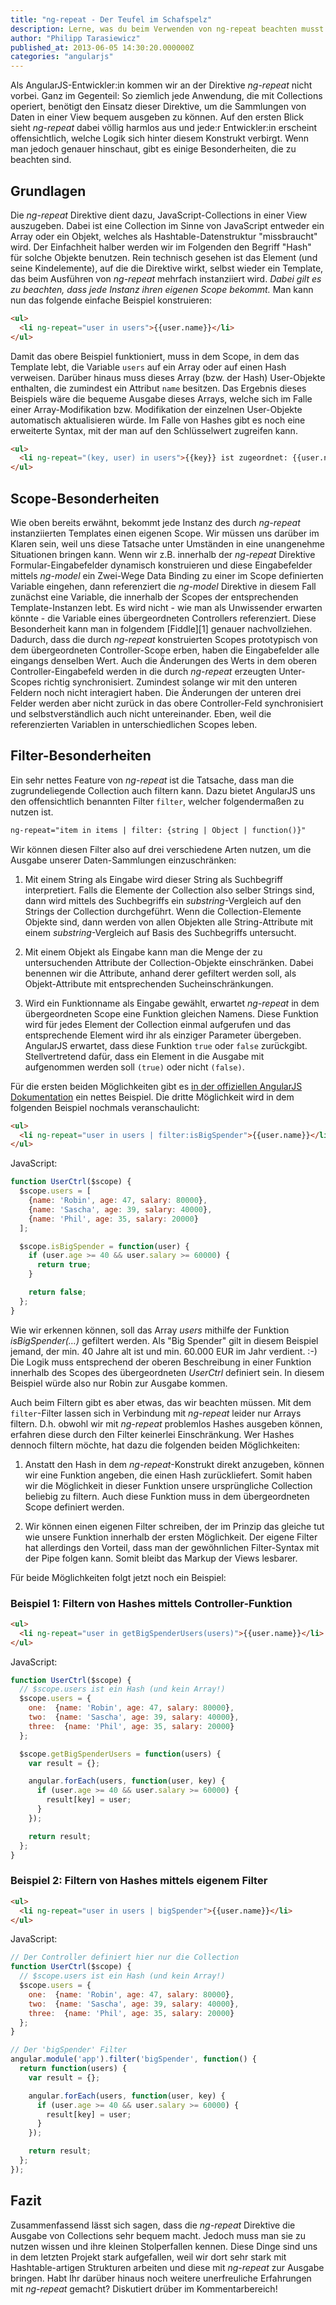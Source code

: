 ```yaml
---
title: "ng-repeat - Der Teufel im Schafspelz"
description: Lerne, was du beim Verwenden von ng-repeat beachten musst. Insbesondere, wenn du Objekte übergibst.
author: "Philipp Tarasiewicz"
published_at: 2013-06-05 14:30:20.000000Z
categories: "angularjs"
---
```


Als AngularJS-Entwickler:in kommen wir an der Direktive *ng-repeat* nicht vorbei. Ganz im Gegenteil: So ziemlich jede Anwendung, die mit Collections operiert, benötigt den Einsatz dieser Direktive, um die Sammlungen von Daten in einer View bequem ausgeben zu können. Auf den ersten Blick sieht *ng-repeat* dabei völlig harmlos aus und jede:r Entwickler:in erscheint offensichtlich, welche Logik sich hinter diesem Konstrukt verbirgt. Wenn man jedoch genauer hinschaut, gibt es einige Besonderheiten, die zu beachten sind.

## Grundlagen

Die *ng-repeat* Direktive dient dazu, JavaScript-Collections in einer View auszugeben. Dabei ist eine Collection im Sinne von JavaScript entweder ein Array oder ein Objekt, welches als Hashtable-Datenstruktur "missbraucht" wird. Der Einfachheit halber werden wir im Folgenden den Begriff "Hash" für solche Objekte benutzen. Rein technisch gesehen ist das Element (und seine Kindelemente), auf die die Direktive wirkt, selbst wieder ein Template, das beim Ausführen von *ng-repeat* mehrfach instanziiert wird. *Dabei gilt es zu beachten, dass jede Instanz ihren eigenen Scope bekommt.* Man kann nun das folgende einfache Beispiel konstruieren:

```html
<ul>
  <li ng-repeat="user in users">{{user.name}}</li>
</ul>
```


Damit das obere Beispiel funktioniert, muss in dem Scope, in dem das Template lebt, die Variable `users` auf ein Array oder auf einen Hash verweisen. Darüber hinaus muss dieses Array (bzw. der Hash) User-Objekte enthalten, die zumindest ein Attribut `name` besitzen. Das Ergebnis dieses Beispiels wäre die bequeme Ausgabe dieses Arrays, welche sich im Falle einer Array-Modifikation bzw. Modifikation der einzelnen User-Objekte automatisch aktualisieren würde. Im Falle von Hashes gibt es noch eine erweiterte Syntax, mit der man auf den Schlüsselwert zugreifen kann.

```html
<ul>
  <li ng-repeat="(key, user) in users">{{key}} ist zugeordnet: {{user.name}}</li>
</ul>
```


## Scope-Besonderheiten

Wie oben bereits erwähnt, bekommt jede Instanz des durch *ng-repeat* instanziierten Templates einen eigenen Scope. Wir müssen uns darüber im Klaren sein, weil uns diese Tatsache unter Umständen in eine unangenehme Situationen bringen kann. Wenn wir z.B. innerhalb der *ng-repeat* Direktive Formular-Eingabefelder dynamisch konstruieren und diese Eingabefelder mittels *ng-model* ein Zwei-Wege Data Binding zu einer im Scope definierten Variable eingehen, dann referenziert die *ng-model* Direktive in diesem Fall zunächst eine Variable, die innerhalb der Scopes der entsprechenden Template-Instanzen lebt. Es wird nicht - wie man als Unwissender erwarten könnte - die Variable eines übergeordneten Controllers referenziert. Diese Besonderheit kann man in folgendem \[Fiddle\]\[1\] genauer nachvollziehen. Dadurch, dass die durch *ng-repeat* konstruierten Scopes prototypisch von dem übergeordneten Controller-Scope erben, haben die Eingabefelder alle eingangs denselben Wert. Auch die Änderungen des Werts in dem oberen Controller-Eingabefeld werden in die durch *ng-repeat* erzeugten Unter-Scopes richtig synchronisiert. Zumindest solange wir mit den unteren Feldern noch nicht interagiert haben. Die Änderungen der unteren drei Felder werden aber nicht zurück in das obere Controller-Feld synchronisiert und selbstverständlich auch nicht untereinander. Eben, weil die referenzierten Variablen in unterschiedlichen Scopes leben.

## Filter-Besonderheiten

Ein sehr nettes Feature von *ng-repeat* ist die Tatsache, dass man die zugrundeliegende Collection auch filtern kann. Dazu bietet AngularJS uns den offensichtlich benannten Filter `filter`, welcher folgendermaßen zu nutzen ist.

```html
ng-repeat="item in items | filter: {string | Object | function()}"
```


Wir können diesen Filter also auf drei verschiedene Arten nutzen, um die Ausgabe unserer Daten-Sammlungen einzuschränken:

1.  Mit einem String als Eingabe wird dieser String als Suchbegriff interpretiert. Falls die Elemente der Collection also selber Strings sind, dann wird mittels des Suchbegriffs ein *substring*-Vergleich auf den Strings der Collection durchgeführt. Wenn die Collection-Elemente Objekte sind, dann werden von allen Objekten alle String-Attribute mit einem *substring*-Vergleich auf Basis des Suchbegriffs untersucht.

2.  Mit einem Objekt als Eingabe kann man die Menge der zu untersuchenden Attribute der Collection-Objekte einschränken. Dabei benennen wir die Attribute, anhand derer gefiltert werden soll, als Objekt-Attribute mit entsprechenden Sucheinschränkungen.

3.  Wird ein Funktionname als Eingabe gewählt, erwartet *ng-repeat* in dem übergeordneten Scope eine Funktion gleichen Namens. Diese Funktion wird für jedes Element der Collection einmal aufgerufen und das entsprechende Element wird ihr als einziger Parameter übergeben. AngularJS erwartet, dass diese Funktion `true` oder `false` zurückgibt. Stellvertretend dafür, dass ein Element in die Ausgabe mit aufgenommen werden soll `(true)` oder nicht `(false)`.

Für die ersten beiden Möglichkeiten gibt es [in der offiziellen AngularJS Dokumentation](http://docs.angularjs.org/api/ng.filter:filter) ein nettes Beispiel. Die dritte Möglichkeit wird in dem folgenden Beispiel nochmals veranschaulicht:

```html
<ul>
  <li ng-repeat="user in users | filter:isBigSpender">{{user.name}}</li>
</ul>
```


JavaScript:

```javascript
function UserCtrl($scope) {
  $scope.users = [
    {name: 'Robin', age: 47, salary: 80000},
    {name: 'Sascha', age: 39, salary: 40000},
    {name: 'Phil', age: 35, salary: 20000}
  ];

  $scope.isBigSpender = function(user) {
    if (user.age >= 40 && user.salary >= 60000) {
      return true;
    }

    return false;
  };
}
```


Wie wir erkennen können, soll das Array *users* mithilfe der Funktion *isBigSpender(…)* gefiltert werden. Als "Big Spender" gilt in diesem Beispiel jemand, der min. 40 Jahre alt ist und min. 60.000 EUR im Jahr verdient. :-) Die Logik muss entsprechend der oberen Beschreibung in einer Funktion innerhalb des Scopes des übergeordneten *UserCtrl* definiert sein. In diesem Beispiel würde also nur Robin zur Ausgabe kommen.

Auch beim Filtern gibt es aber etwas, das wir beachten müssen. Mit dem `filter`-Filter lassen sich in Verbindung mit *ng-repeat* leider nur Arrays filtern. D.h. obwohl wir mit *ng-repeat* problemlos Hashes ausgeben können, erfahren diese durch den Filter keinerlei Einschränkung. Wer Hashes dennoch filtern möchte, hat dazu die folgenden beiden Möglichkeiten:

1.  Anstatt den Hash in dem *ng-repeat*-Konstrukt direkt anzugeben, können wir eine Funktion angeben, die einen Hash zurückliefert. Somit haben wir die Möglichkeit in dieser Funktion unsere ursprüngliche Collection beliebig zu filtern. Auch diese Funktion muss in dem übergeordneten Scope definiert werden.

2.  Wir können einen eigenen Filter schreiben, der im Prinzip das gleiche tut wie unsere Funktion innerhalb der ersten Möglichkeit. Der eigene Filter hat allerdings den Vorteil, dass man der gewöhnlichen Filter-Syntax mit der Pipe folgen kann. Somit bleibt das Markup der Views lesbarer.

Für beide Möglichkeiten folgt jetzt noch ein Beispiel:

### Beispiel 1: Filtern von Hashes mittels Controller-Funktion

```html
<ul>
  <li ng-repeat="user in getBigSpenderUsers(users)">{{user.name}}</li>
</ul>
```


JavaScript:

```javascript
function UserCtrl($scope) {
  // $scope.users ist ein Hash (und kein Array!)
  $scope.users = {
    one:  {name: 'Robin', age: 47, salary: 80000},
    two:  {name: 'Sascha', age: 39, salary: 40000},
    three:  {name: 'Phil', age: 35, salary: 20000}
  };

  $scope.getBigSpenderUsers = function(users) {
    var result = {};

    angular.forEach(users, function(user, key) {
      if (user.age >= 40 && user.salary >= 60000) {
        result[key] = user;
      }
    });

    return result;
  };
}
```


### Beispiel 2: Filtern von Hashes mittels eigenem Filter

```html
<ul>
  <li ng-repeat="user in users | bigSpender">{{user.name}}</li>
</ul>
```


JavaScript:

```javascript
// Der Controller definiert hier nur die Collection
function UserCtrl($scope) {
  // $scope.users ist ein Hash (und kein Array!)
  $scope.users = {
    one:  {name: 'Robin', age: 47, salary: 80000},
    two:  {name: 'Sascha', age: 39, salary: 40000},
    three:  {name: 'Phil', age: 35, salary: 20000}
  };
}

// Der 'bigSpender' Filter
angular.module('app').filter('bigSpender', function() {
  return function(users) {
    var result = {};

    angular.forEach(users, function(user, key) {
      if (user.age >= 40 && user.salary >= 60000) {
        result[key] = user;
      }
    });

    return result;
  };
});
```


## Fazit

Zusammenfassend lässt sich sagen, dass die *ng-repeat* Direktive die Ausgabe von Collections sehr bequem macht. Jedoch muss man sie zu nutzen wissen und ihre kleinen Stolperfallen kennen. Diese Dinge sind uns in dem letzten Projekt stark aufgefallen, weil wir dort sehr stark mit Hashtable-artigen Strukturen arbeiten und diese mit *ng-repeat* zur Ausgabe bringen. Habt Ihr darüber hinaus noch weitere unerfreuliche Erfahrungen mit *ng-repeat* gemacht? Diskutiert drüber im Kommentarbereich!
